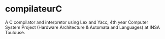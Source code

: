 # compilateurC
A C compilator and interpretor using Lex and Yacc, 4th year Computer System Project (Hardware Architecture &amp; Automata and Languages) at INSA Toulouse.
